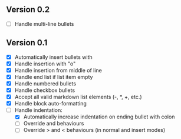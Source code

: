 ## Version 0.2

- [ ] Handle multi-line bullets

## Version 0.1

- [x] Automatically insert bullets with <CR>
- [x] Handle insertion with "o"
- [x] Handle insertion from middle of line
- [x] Handle end list if list item empty
- [x] Handle numbered bullets
- [x] Handle checkbox bullets
- [x] Accept all valid markdown list elements (-, \*, +, etc.)
- [x] Handle block auto-formatting
- [ ] Handle indentation:
  - [x] Automatically increase indentation on ending bullet with colon
  - [ ] Override <C-t> and <C-r> behaviours
  - [ ] Override > and < behaviours (in normal and insert modes)
